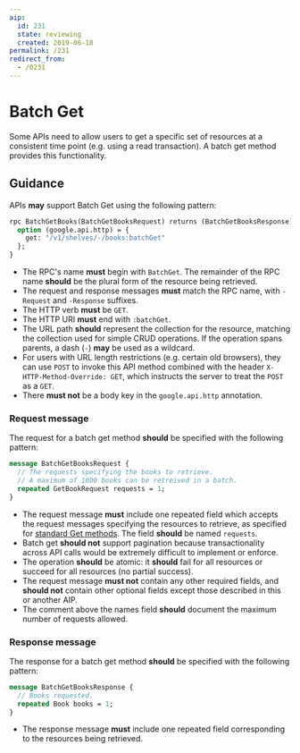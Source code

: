 ```yaml
---
aip:
  id: 231
  state: reviewing
  created: 2019-06-18
permalink: /231
redirect_from:
  - /0231
---
```


# Batch Get

Some APIs need to allow users to get a specific set of resources at a consistent
time point (e.g. using a read transaction). A batch get method provides this
functionality.

## Guidance

APIs **may** support Batch Get using the following pattern:

```proto
rpc BatchGetBooks(BatchGetBooksRequest) returns (BatchGetBooksResponse) {
  option (google.api.http) = {
    get: "/v1/shelves/-/books:batchGet"
  };
}
```

- The RPC's name **must** begin with `BatchGet`. The remainder of the
  RPC name **should** be the plural form of the resource being retrieved.
- The request and response messages **must** match the RPC name, with `-Request`
  and `-Response` suffixes.
- The HTTP verb **must** be `GET`.
- The HTTP URI **must** end with `:batchGet`.
- The URL path **should** represent the collection for the resource, matching
  the collection used for simple CRUD operations. If the operation spans
  parents, a dash (`-`) **may** be used as a wildcard.
- For users with URL length restrictions (e.g. certain old browsers), they can
  use `POST` to invoke this API method combined with the header
  `X-HTTP-Method-Override: GET`, which instructs the server to treat the `POST`
  as a `GET`.
- There **must not** be a body key in the `google.api.http` annotation.

### Request message

The request for a batch get method **should** be specified with the following
pattern:

```proto
message BatchGetBooksRequest {
  // The requests specifying the books to retrieve.
  // A maximum of 1000 books can be retreived in a batch.
  repeated GetBookRequest requests = 1;
}
```

- The request message **must** include one repeated field which accepts the
  request messages specifying the resources to retrieve, as specified for
  [standard Get methods][request-message]. The field **should** be named
  `requests`.
- Batch get **should not** support pagination because transactionality across
  API calls would be extremely difficult to implement or enforce.
- The operation **should** be atomic: it **should** fail for all resources or
  succeed for all resources (no partial success).
- The request message **must not** contain any other required fields, and
  **should not** contain other optional fields except those described in this or
  another AIP.
- The comment above the names field **should** document the maximum number of
  requests allowed.

### Response message

The response for a batch get method **should** be specified with the following
pattern:

```proto
message BatchGetBooksResponse {
  // Books requested.
  repeated Book books = 1;
}
```

- The response message **must** include one repeated field corresponding to the
  resources being retrieved.

[request-message]: ./0131.md#request-message
